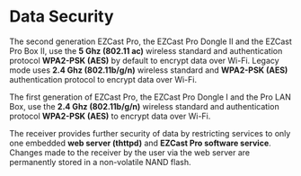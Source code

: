 # Data Security

The second generation EZCast Pro, the EZCast Pro Dongle II and the EZCast Pro Box II, use the **5 Ghz (802.11 ac)** wireless standard and authentication protocol **WPA2-PSK (AES)** by default to encrypt data over Wi-Fi. Legacy mode uses **2.4 Ghz (802.11b/g/n)** wireless standard and **WPA2-PSK (AES)** authentication protocol to encrypt data over Wi-Fi.

The first generation of EZCast Pro, the EZCast Pro Dongle I and the Pro LAN Box, use the **2.4 Ghz (802.11b/g/n)** wireless standard and authentication protocol **WPA2-PSK (AES)** to encrypt data over Wi-Fi.

The receiver provides further security of data by restricting services to only one embedded **web server (thttpd)** and **EZCast Pro software service**. Changes made to the receiver by the user via the web server are permanently stored in a non-volatile NAND flash.